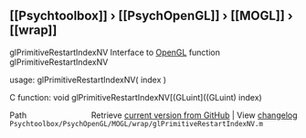 ## [[Psychtoolbox]] &#8250; [[PsychOpenGL]] &#8250; [[MOGL]] &#8250; [[wrap]]

glPrimitiveRestartIndexNV  Interface to [OpenGL](OpenGL) function glPrimitiveRestartIndexNV  
  
usage:  glPrimitiveRestartIndexNV( index )  
  
C function:  void glPrimitiveRestartIndexNV[(GLuint]((GLuint) index)  




<div class="code_header" style="text-align:right;">
  <span style="float:left;">Path&nbsp;&nbsp;</span> <span class="counter">Retrieve <a href=
  "https://raw.github.com/Psychtoolbox-3/Psychtoolbox-3/beta/Psychtoolbox/PsychOpenGL/MOGL/wrap/glPrimitiveRestartIndexNV.m">current version from GitHub</a> | View <a href=
  "https://github.com/Psychtoolbox-3/Psychtoolbox-3/commits/beta/Psychtoolbox/PsychOpenGL/MOGL/wrap/glPrimitiveRestartIndexNV.m">changelog</a></span>
</div>
<div class="code">
  <code>Psychtoolbox/PsychOpenGL/MOGL/wrap/glPrimitiveRestartIndexNV.m</code>
</div>

